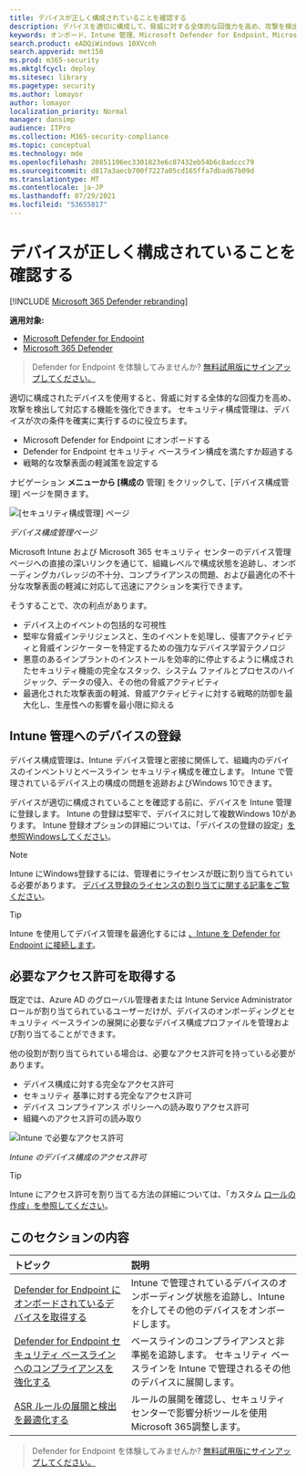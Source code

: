```yaml
---
title: デバイスが正しく構成されていることを確認する
description: デバイスを適切に構成して、脅威に対する全体的な回復力を高め、攻撃を検出して対応する機能を強化します。
keywords: オンボード、Intune 管理、Microsoft Defender for Endpoint、Microsoft Defender、Windows Defender、攻撃表面の縮小、ASR、セキュリティ ベースライン
search.product: eADQiWindows 10XVcnh
search.appverid: met150
ms.prod: m365-security
ms.mktglfcycl: deploy
ms.sitesec: library
ms.pagetype: security
ms.author: lomayor
author: lomayor
localization_priority: Normal
manager: dansimp
audience: ITPro
ms.collection: M365-security-compliance
ms.topic: conceptual
ms.technology: mde
ms.openlocfilehash: 20851106ec3301823e6c87432eb54b6c8adccc79
ms.sourcegitcommit: d817a3aecb700f7227a05cd165ffa7dbad67b09d
ms.translationtype: MT
ms.contentlocale: ja-JP
ms.lasthandoff: 07/29/2021
ms.locfileid: "53655817"
---
```

# <a name="ensure-your-devices-are-configured-properly"></a>デバイスが正しく構成されていることを確認する

[!INCLUDE [Microsoft 365 Defender rebranding](../../includes/microsoft-defender.md)]

**適用対象:**
- [Microsoft Defender for Endpoint](https://go.microsoft.com/fwlink/p/?linkid=2154037)
- [Microsoft 365 Defender](https://go.microsoft.com/fwlink/?linkid=2118804)

> Defender for Endpoint を体験してみませんか? [無料試用版にサインアップしてください。](https://signup.microsoft.com/create-account/signup?products=7f379fee-c4f9-4278-b0a1-e4c8c2fcdf7e&ru=https://aka.ms/MDEp2OpenTrial?ocid=docs-wdatp-onboardconfigure-abovefoldlink)

適切に構成されたデバイスを使用すると、脅威に対する全体的な回復力を高め、攻撃を検出して対応する機能を強化できます。 セキュリティ構成管理は、デバイスが次の条件を確実に実行するのに役立ちます。

- Microsoft Defender for Endpoint にオンボードする
- Defender for Endpoint セキュリティ ベースライン構成を満たすか超過する
- 戦略的な攻撃表面の軽減策を設定する

ナビゲーション **メニューから [構成の** 管理] をクリックして、[デバイス構成管理] ページを開きます。

![[セキュリティ構成管理] ページ](images/secconmgmt_main.png)

*デバイス構成管理ページ*

Microsoft Intune および Microsoft 365 セキュリティ センターのデバイス管理ページへの直接の深いリンクを通じて、組織レベルで構成状態を追跡し、オンボーディングカバレッジの不十分、コンプライアンスの問題、および最適化の不十分な攻撃表面の軽減に対応して迅速にアクションを実行できます。

そうすることで、次の利点があります。

- デバイス上のイベントの包括的な可視性
- 堅牢な脅威インテリジェンスと、生のイベントを処理し、侵害アクティビティと脅威インジケーターを特定するための強力なデバイス学習テクノロジ
- 悪意のあるインプラントのインストールを効率的に停止するように構成されたセキュリティ機能の完全なスタック、システム ファイルとプロセスのハイジャック、データの侵入、その他の脅威アクティビティ
- 最適化された攻撃表面の軽減、脅威アクティビティに対する戦略的防御を最大化し、生産性への影響を最小限に抑える

## <a name="enroll-devices-to-intune-management"></a>Intune 管理へのデバイスの登録

デバイス構成管理は、Intune デバイス管理と密接に関係して、組織内のデバイスのインベントリとベースライン セキュリティ構成を確立します。 Intune で管理されているデバイス上の構成の問題を追跡およびWindows 10できます。

デバイスが適切に構成されていることを確認する前に、デバイスを Intune 管理に登録します。 Intune の登録は堅牢で、デバイスに対して複数Windows 10があります。 Intune 登録オプションの詳細については、「デバイスの登録の設定」[を参照Windowsしてください](/intune/windows-enroll)。

> [!NOTE]
> Intune にWindows登録するには、管理者にライセンスが既に割り当てられている必要があります。 [デバイス登録のライセンスの割り当てに関する記事をご覧ください](/intune/licenses-assign)。

> [!TIP]
> Intune を使用してデバイス管理を最適化するには [、Intune を Defender for Endpoint に接続します](/intune/advanced-threat-protection#enable-windows-defender-atp-in-intune)。

## <a name="obtain-required-permissions"></a>必要なアクセス許可を取得する

既定では、Azure AD のグローバル管理者または Intune Service Administrator ロールが割り当てられているユーザーだけが、デバイスのオンボーディングとセキュリティ ベースラインの展開に必要なデバイス構成プロファイルを管理および割り当てることができます。

他の役割が割り当てられている場合は、必要なアクセス許可を持っている必要があります。

- デバイス構成に対する完全なアクセス許可
- セキュリティ 基準に対する完全なアクセス許可
- デバイス コンプライアンス ポリシーへの読み取りアクセス許可
- 組織へのアクセス許可の読み取り

![Intune で必要なアクセス許可](images/secconmgmt_intune_permissions.png)

*Intune のデバイス構成のアクセス許可*

> [!TIP]
> Intune にアクセス許可を割り当てる方法の詳細については、「カスタム [ロールの作成」を参照してください](/intune/create-custom-role#to-create-a-custom-role)。

## <a name="in-this-section"></a>このセクションの内容

トピック|説明
:---|:---
[Defender for Endpoint にオンボードされているデバイスを取得する](configure-machines-onboarding.md)|Intune で管理されているデバイスのオンボーディング状態を追跡し、Intune を介してその他のデバイスをオンボードします。 
[Defender for Endpoint セキュリティ ベースラインへのコンプライアンスを強化する](configure-machines-security-baseline.md)|ベースラインのコンプライアンスと非準拠を追跡します。 セキュリティ ベースラインを Intune で管理されるその他のデバイスに展開します。
[ASR ルールの展開と検出を最適化する](configure-machines-asr.md)|ルールの展開を確認し、セキュリティ センターで影響分析ツールを使用Microsoft 365調整します。

> Defender for Endpoint を体験してみませんか? [無料試用版にサインアップしてください。](https://signup.microsoft.com/create-account/signup?products=7f379fee-c4f9-4278-b0a1-e4c8c2fcdf7e&ru=https://aka.ms/MDEp2OpenTrial?ocid=docs-wdatp-onboardconfigure-belowfoldlink)
